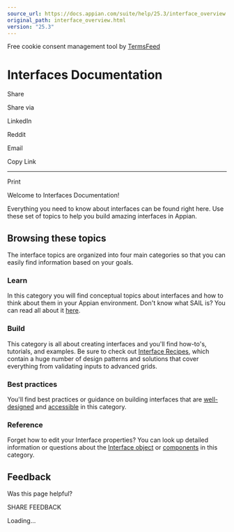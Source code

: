 ```yaml
---
source_url: https://docs.appian.com/suite/help/25.3/interface_overview.html
original_path: interface_overview.html
version: "25.3"
---
```


Free cookie consent management tool by [TermsFeed](https://www.termsfeed.com/)

# Interfaces Documentation

Share

Share via

LinkedIn

Reddit

Email

Copy Link

* * *

Print

Welcome to Interfaces Documentation!

Everything you need to know about interfaces can be found right here. Use these set of topics to help you build amazing interfaces in Appian.

## Browsing these topics

The interface topics are organized into four main categories so that you can easily find information based on your goals.

### Learn

In this category you will find conceptual topics about interfaces and how to think about them in your Appian environment. Don't know what SAIL is? You can read all about it [here](SAIL_Design.html).

### Build

This category is all about creating interfaces and you'll find how-to's, tutorials, and examples. Be sure to check out [Interface Recipes](SAIL_Recipes.html), which contain a huge number of design patterns and solutions that cover everything from validating inputs to advanced grids.

### Best practices

You'll find best practices or guidance on building interfaces that are [well-designed](sail/home.html) and [accessible](building_accessible_applications.html) in this category.

### Reference

Forget how to edit your Interface properties? You can look up detailed information or questions about the [Interface object](interface_object.html) or [components](SAIL_Components.html) in this category.

## Feedback

Was this page helpful?

SHARE FEEDBACK

Loading...